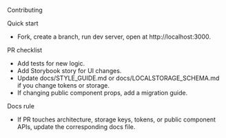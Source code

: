 Contributing

Quick start
- Fork, create a branch, run dev server, open at http://localhost:3000.

PR checklist
- Add tests for new logic.
- Add Storybook story for UI changes.
- Update docs/STYLE_GUIDE.md or docs/LOCALSTORAGE_SCHEMA.md if you change tokens or storage.
- If changing public component props, add a migration guide.

Docs rule
- If PR touches architecture, storage keys, tokens, or public component APIs, update the corresponding docs file.
